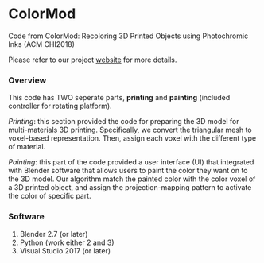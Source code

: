 # ColorMod
Code from ColorMod: Recoloring 3D Printed Objects using Photochromic Inks (ACM CHI2018)

Please refer to our project [website](http://hcie.csail.mit.edu/research/colormod/colormod.html) for more details. 

### Overview
This code has TWO seperate parts, **printing** and **painting** (included controller for rotating platform). 

*Printing*: this section provided the code for preparing the 3D model for multi-materials 3D printing. Specifically, we convert the triangular mesh to voxel-based representation. 
Then, assign each voxel with the different type of material. 

*Painting*: this part of the code provided a user interface (UI) that integrated with Blender software that allows users to paint the color they want on to the 3D model. 
Our algorithm match the painted color with the color voxel of a 3D printed object, and assign the projection-mapping pattern to activate the color of specific part. 

### Software
1. Blender 2.7 (or later)
1. Python (work either 2 and 3)
1. Visual Studio 2017 (or later)